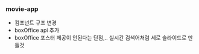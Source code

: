 ### movie-app
- 컴포넌트 구조 변경
- boxOffice api 추가
- boxOffice 포스터 제공이 안된다는 단점,.. 실시간 검색어처럼 세로 슬라이드로 만들것
